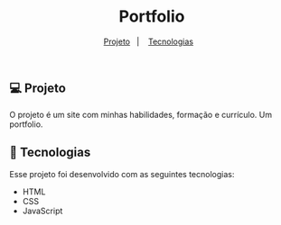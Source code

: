 <h1 align="center"> Portfolio</h1>

<p align="center">
  <a href="#-projeto">Projeto</a>&nbsp;&nbsp;&nbsp;|&nbsp;&nbsp;&nbsp;
  <a href="#-tecnologias">Tecnologias</a>&nbsp;&nbsp;&nbsp;
</p>

<br>

<p align="center">
  <a href=""></a>
</p>

## 💻 Projeto

O projeto é um site com minhas habilidades, formação e currículo. Um portfolio.

## 🚀 Tecnologias

Esse projeto foi desenvolvido com as seguintes tecnologias:

- HTML
- CSS
- JavaScript